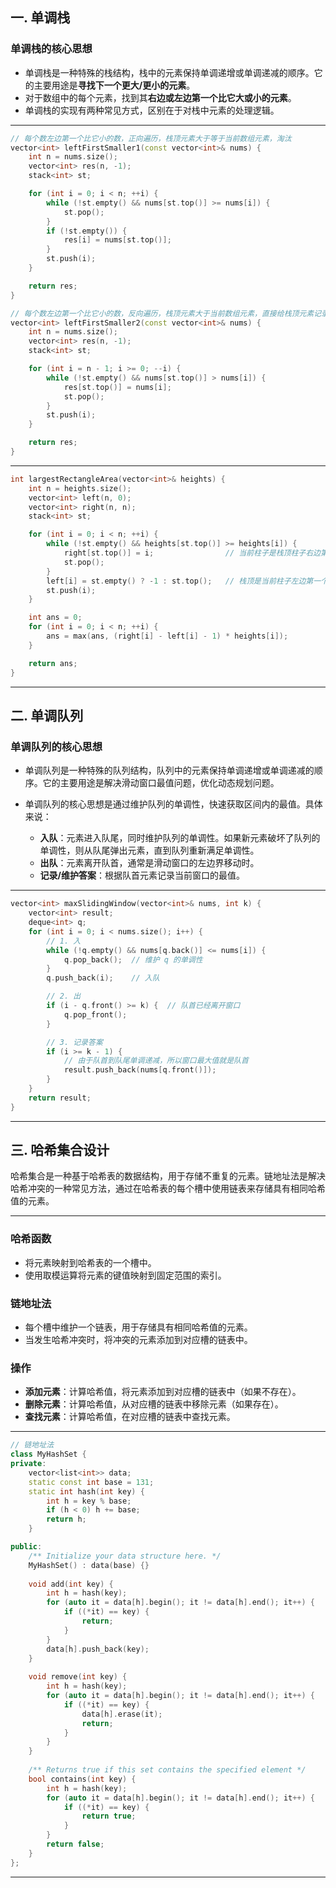 ## 一. 单调栈

### 单调栈的核心思想
- 单调栈是一种特殊的栈结构，栈中的元素保持单调递增或单调递减的顺序。它的主要用途是**寻找下一个更大/更小的元素**。
- 对于数组中的每个元素，找到其**右边或左边第一个比它大或小的元素**。
- 单调栈的实现有两种常见方式，区别在于对栈中元素的处理逻辑。

---
```cpp
// 每个数左边第一个比它小的数，正向遍历，栈顶元素大于等于当前数组元素，淘汰
vector<int> leftFirstSmaller1(const vector<int>& nums) {
    int n = nums.size();
    vector<int> res(n, -1);
    stack<int> st;

    for (int i = 0; i < n; ++i) {
        while (!st.empty() && nums[st.top()] >= nums[i]) {
            st.pop();
        }
        if (!st.empty()) {
            res[i] = nums[st.top()];
        }
        st.push(i);
    }

    return res;
}

// 每个数左边第一个比它小的数，反向遍历，栈顶元素大于当前数组元素，直接给栈顶元素记录答案
vector<int> leftFirstSmaller2(const vector<int>& nums) {
    int n = nums.size();
    vector<int> res(n, -1);
    stack<int> st;

    for (int i = n - 1; i >= 0; --i) {
        while (!st.empty() && nums[st.top()] > nums[i]) {
            res[st.top()] = nums[i];
            st.pop();
        }
        st.push(i);
    }

    return res;
}
```

---

```cpp
int largestRectangleArea(vector<int>& heights) {
    int n = heights.size();
    vector<int> left(n, 0);
    vector<int> right(n, n);
    stack<int> st;

    for (int i = 0; i < n; ++i) {
        while (!st.empty() && heights[st.top()] >= heights[i]) {
            right[st.top()] = i;                // 当前柱子是栈顶柱子右边第一个小于它的柱子
            st.pop();
        }
        left[i] = st.empty() ? -1 : st.top();   // 栈顶是当前柱子左边第一个小于它的柱子
        st.push(i);
    }

    int ans = 0;
    for (int i = 0; i < n; ++i) {
        ans = max(ans, (right[i] - left[i] - 1) * heights[i]);
    }

    return ans;
}
```
---


## 二. 单调队列

### 单调队列的核心思想
- 单调队列是一种特殊的队列结构，队列中的元素保持单调递增或单调递减的顺序。它的主要用途是解决滑动窗口最值问题，优化动态规划问题。
- 单调队列的核心思想是通过维护队列的单调性，快速获取区间内的最值。具体来说：

  - **入队**：元素进入队尾，同时维护队列的单调性。如果新元素破坏了队列的单调性，则从队尾弹出元素，直到队列重新满足单调性。
  - **出队**：元素离开队首，通常是滑动窗口的左边界移动时。
  - **记录/维护答案**：根据队首元素记录当前窗口的最值。
---

```cpp
vector<int> maxSlidingWindow(vector<int>& nums, int k) {
    vector<int> result;
    deque<int> q;
    for (int i = 0; i < nums.size(); i++) {
        // 1. 入
        while (!q.empty() && nums[q.back()] <= nums[i]) {
            q.pop_back();  // 维护 q 的单调性
        }
        q.push_back(i);    // 入队

        // 2. 出
        if (i - q.front() >= k) {  // 队首已经离开窗口
            q.pop_front();
        }

        // 3. 记录答案
        if (i >= k - 1) {
            // 由于队首到队尾单调递减，所以窗口最大值就是队首
            result.push_back(nums[q.front()]);
        }
    }
    return result;
}
```

---

## 三. 哈希集合设计

哈希集合是一种基于哈希表的数据结构，用于存储不重复的元素。链地址法是解决哈希冲突的一种常见方法，通过在哈希表的每个槽中使用链表来存储具有相同哈希值的元素。

---
### 哈希函数
- 将元素映射到哈希表的一个槽中。
- 使用取模运算将元素的键值映射到固定范围的索引。

### 链地址法
- 每个槽中维护一个链表，用于存储具有相同哈希值的元素。
- 当发生哈希冲突时，将冲突的元素添加到对应槽的链表中。

### 操作
- **添加元素**：计算哈希值，将元素添加到对应槽的链表中（如果不存在）。
- **删除元素**：计算哈希值，从对应槽的链表中移除元素（如果存在）。
- **查找元素**：计算哈希值，在对应槽的链表中查找元素。

---

```c++
// 链地址法
class MyHashSet {
private:
    vector<list<int>> data;
    static const int base = 131;
    static int hash(int key) {
        int h = key % base;
        if (h < 0) h += base;
        return h;
    }

public:
    /** Initialize your data structure here. */
    MyHashSet() : data(base) {}
    
    void add(int key) {
        int h = hash(key);
        for (auto it = data[h].begin(); it != data[h].end(); it++) {
            if ((*it) == key) {
                return;
            }
        }
        data[h].push_back(key);
    }
    
    void remove(int key) {
        int h = hash(key);
        for (auto it = data[h].begin(); it != data[h].end(); it++) {
            if ((*it) == key) {
                data[h].erase(it);
                return;
            }
        }
    }
    
    /** Returns true if this set contains the specified element */
    bool contains(int key) {
        int h = hash(key);
        for (auto it = data[h].begin(); it != data[h].end(); it++) {
            if ((*it) == key) {
                return true;
            }
        }
        return false;
    }
};
```

---
